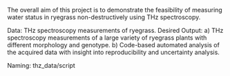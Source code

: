 The overall aim of this project is to demonstrate the feasibility of measuring water 
status in ryegrass non-destructively using THz spectroscopy.

Data: 
THz spectroscopy measurements of ryegrass. 
Desired Output: 
a) THz spectroscopy measurements of a large variety of ryegrass plants with 
different morphology and genotype. 
b) Code-based automated analysis of the acquired data with insight into 
reproducibility and uncertainty analysis. 

Naming:
thz_data/script